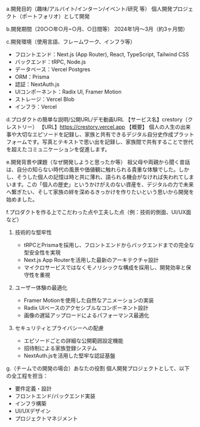 a.開発目的（趣味/アルバイト/インターン/イベント/研究 等）
個人開発プロジェクト（ポートフォリオ）として開発

b.開発期間（20○○年○月~○月、○日間等）
2024年1月〜3月（約3ヶ月間）

c.開発環境（使用言語、フレームワーク、インフラ等）

- フロントエンド：Next.js (App Router), React, TypeScript, Tailwind CSS
- バックエンド：tRPC, Node.js
- データベース：Vercel Postgres
- ORM：Prisma
- 認証：NextAuth.js
- UIコンポーネント：Radix UI, Framer Motion
- ストレージ：Vercel Blob
- インフラ：Vercel

d.プロダクトの簡単な説明/公開URL/デモ動画URL
【サービス名】crestory（クレストリー）
【URL】https://crestory.vercel.app
【概要】
個人の人生の出来事や大切なエピソードを記録し、家族と共有できるデジタル自分史作成プラットフォームです。写真とテキストで思い出を記録し、家族間で共有することで世代を超えたコミュニケーションを促進します。

e.開発背景や課題（なぜ開発しようと思ったか等）
祖父母や両親から聞く昔話は、自分の知らない時代の風景や価値観に触れられる貴重な体験でした。しかし、そうした個人の記憶は時と共に薄れ、語られる機会がなければ失われてしまいます。この「個人の歴史」というかけがえのない資産を、デジタルの力で未来へ繋ぎたい、そして家族の絆を深めるきっかけを作りたいという思いから開発を始めました。

f.プロダクトを作る上でこだわった点や工夫した点（例：技術的側面、UI/UX面など）

1. 技術的な堅牢性

   - tRPCとPrismaを採用し、フロントエンドからバックエンドまでの完全な型安全性を実現
   - Next.js App Routerを活用した最新のアーキテクチャ設計
   - マイクロサービスではなくモノリシックな構成を採用し、開発効率と保守性を重視

2. ユーザー体験の最適化

   - Framer Motionを使用した自然なアニメーションの実装
   - Radix UIベースのアクセシブルなコンポーネント設計
   - 画像の遅延アップロードによるパフォーマンス最適化

3. セキュリティとプライバシーへの配慮
   - エピソードごとの詳細な公開範囲設定機能
   - 招待制による家族登録システム
   - NextAuth.jsを活用した堅牢な認証基盤

g.（チームでの開発の場合）あなたの役割
個人開発プロジェクトとして、以下の全工程を担当：

- 要件定義・設計
- フロントエンド/バックエンド実装
- インフラ構築
- UI/UXデザイン
- プロジェクトマネジメント
